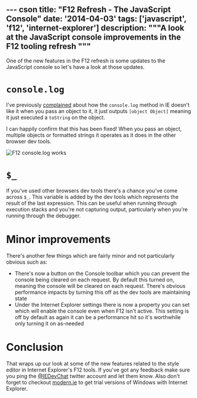 --- cson
title: "F12 Refresh - The JavaScript Console"
date: '2014-04-03'
tags: ['javascript', 'f12', 'internet-explorer']
description: """A look at the JavaScript console improvements in the F12 tooling refresh
"""
---

One of the new features in the F12 refresh is some updates to the JavaScript console so let's have a look at those updates.

# `console.log`

I've previously [complained](http://www.aaron-powell.com/posts/2013-01-14-ie10-console-thoughts.html) about how the `console.log` method in IE doesn't like it when you pass an object to it, it just outputs `[object Object]` meaning it just executed a `toString` on the object.

I can happily confirm that this has been fixed! When you pass an object, multiple objects or formatted strings it operates as it does in the other browser dev tools.

![F12 console.log works](/get/f1-refresh-console-log.gif)

# `$_`

If you've used other browsers dev tools there's a chance you've come across `$_`. This variable is added by the dev tools which represents the result of the last expression. This can be useful when running through execution stacks and you're not capturing output, particularly when you're running through the debugger.

# Minor improvements

There's another few things which are fairly minor and not particularly obvious such as:

* There's now a button on the Console toolbar which you can prevent the console being cleared on each request. By default this turned on, meaning the console will be cleared on each request. There's obvious performance impacts by turning this off as the dev tools are maintaining state
* Under the Internet Explorer settings there is now a property you can set which will enable the console even when F12 isn't active. This setting is off by default as again it can be a performance hit so it's worthwhile only turning it on as-needed

# Conclusion

That wraps up our look at some of the new features related to the style editor in Internet Explorer's F12 tools. If you've got any feedback make sure you ping the [@IEDevChat](http://twitter.com/iedevchat) twitter account and let them know. Also don't forget to checkout [modern.ie](http://modern.ie) to get trial versions of Windows with Internet Explorer.
